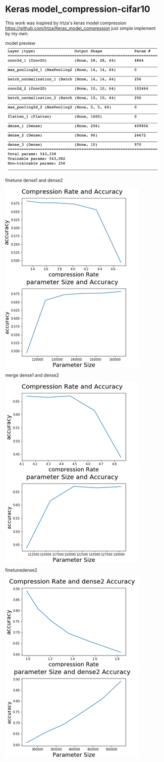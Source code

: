 
# Keras model_compression-cifar10

This work was inspired by Irtza's keras model compression https://github.com/Irtza/Keras_model_compression
just simple implement by my own.

model preview
<img src="https://github.com/johnnyjana730/model_compression-cifar10/blob/master/螢幕快照%202018-09-04%20下午6.06.24.png" width="500">

finetune dense1 and dense2

![image](https://github.com/johnnyjana730/model_compression-cifar10/blob/master/dense1_dense2_CompressionRate_Accuracy.png)
![image](https://github.com/johnnyjana730/model_compression-cifar10/blob/master/dense1_dense2_parameterSize_Accuracy.png)

merge dense1 and dense2

![image](https://github.com/johnnyjana730/model_compression-cifar10/blob/master/remove_d1_d2_CompressionRate_Accuracy.png)
![image](https://github.com/johnnyjana730/model_compression-cifar10/blob/master/remove_d1_d2_parameterSize_Accuracy.png)

finetunedense2

![image](https://github.com/johnnyjana730/model_compression-cifar10/blob/master/dense2_CompressionRate_Accuracy.png)
![image](https://github.com/johnnyjana730/model_compression-cifar10/blob/master/dense2_parameterSize_Accuracy.png)



